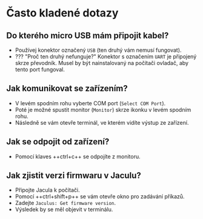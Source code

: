 # Často kladené dotazy

## Do kterého micro USB mám připojit kabel?
- Používej konektor označený `USB` (ten druhý vám nemusí fungovat).
- ??? "Proč ten druhý nefunguje?"
	Konektor s označením `UART` je připojený skrze převodník. Musel by být nainstalovaný na počítači ovladač, aby tento port fungoval.

## Jak komunikovat se zařízením?
- V levém spodním rohu vyberte COM port (`Select COM Port`).
- Poté je možné spustit monitor (`Monitor`) skrze ikonku v levém spodním rohu.
- Následně se vám otevře terminál, ve kterém vidíte výstup ze zařízení.

## Jak se odpojit od zařízení?
- Pomocí klaves ++ctrl+c++ se odpojíte z monitoru.

## Jak zjistit verzi firmwaru v Jaculu?
- Připojte Jacula k počítači.
- Pomocí ++ctrl+shift+p++ se vám otevře okno pro zadávání příkazů.
- Zadejte `Jaculus: Get firmware version`.
- Výsledek by se měl objevit v terminálu.

##